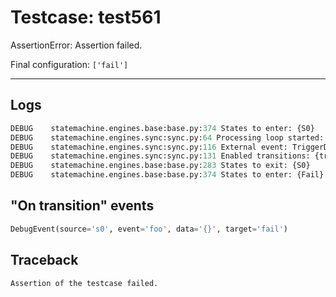 # Testcase: test561

AssertionError: Assertion failed.

Final configuration: `['fail']`

---

## Logs
```py
DEBUG    statemachine.engines.base:base.py:374 States to enter: {S0}
DEBUG    statemachine.engines.sync:sync.py:64 Processing loop started: s0
DEBUG    statemachine.engines.sync:sync.py:116 External event: TriggerData(machine=<weakproxy at 0x7fd3aca772e0; to 'statemachine.io.test561' at 0x7fd3acc34ec0>, event=Event('foo', delay=0, internal=False), send_id='1f50c54a640f4a89b221c4d1152d62c9', _target=None, execution_time=1734003009.39881, model=Model(state=s0), args=(), kwargs={})
DEBUG    statemachine.engines.sync:sync.py:131 Enabled transitions: {transition * from S0 to Fail}
DEBUG    statemachine.engines.base:base.py:283 States to exit: {S0}
DEBUG    statemachine.engines.base:base.py:374 States to enter: {Fail}

```

## "On transition" events
```py
DebugEvent(source='s0', event='foo', data='{}', target='fail')
```

## Traceback
```py
Assertion of the testcase failed.
```
